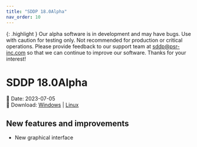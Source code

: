```yaml
---
title: "SDDP 18.0Alpha"
nav_order: 10
---
```


{: .highlight }
Our alpha software is in development and may have bugs. Use with caution for testing only. Not recommended for production or critical operations. Please provide feedback to our support team at sddp@psr-inc.com so that we can continue to improve our software. Thanks for your interest!

# SDDP 18.0Alpha

📅 Date: 2023-07-05<br>
🔗 Download:
[Windows](https://www.psr-inc.com/app/link/?t=d&f=sddp-18.0Alpha1-setup.zip)
\|
[Linux](https://www.psr-inc.com/app/link/?t=d&f=sddp-18.0Alpha1-setup-linux.zip)


## New features and improvements

* New graphical interface